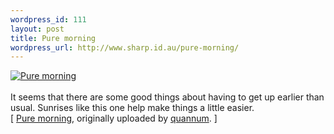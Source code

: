 ```yaml
--- 
wordpress_id: 111
layout: post
title: Pure morning
wordpress_url: http://www.sharp.id.au/pure-morning/
---
```

<div class="flickr-frame">
	<a href="http://www.flickr.com/photos/quannum/217118183/" title="photo sharing"><img src="http://static.flickr.com/78/217118183_38e69b1550_t.jpg" class="flickr-photo" alt="Pure morning" /></a><br />
</div><br />
It seems that there are some good things about having to get up earlier than usual. Sunrises like this one help make things a little easier.
<br clear="left" />
	<span class="flickr-caption" >
		[ <a href="http://www.flickr.com/photos/quannum/217118183/">Pure morning</a>, originally uploaded by <a href="http://www.flickr.com/people/quannum/">quannum</a>. ]
	</span>
